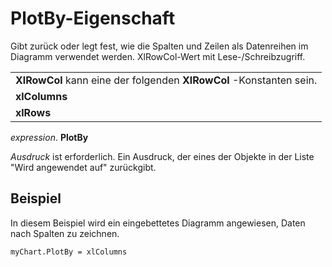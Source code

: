
# PlotBy-Eigenschaft

Gibt zurück oder legt fest, wie die Spalten und Zeilen als Datenreihen im Diagramm verwendet werden. XlRowCol-Wert mit Lese-/Schreibzugriff.


||
|:-----|
|**XlRowCol** kann eine der folgenden **XlRowCol** -Konstanten sein.|
|**xlColumns**|
|**xlRows**|

 _expression_. **PlotBy**

 _Ausdruck_ ist erforderlich. Ein Ausdruck, der eines der Objekte in der Liste "Wird angewendet auf" zurückgibt.

## Beispiel

In diesem Beispiel wird ein eingebettetes Diagramm angewiesen, Daten nach Spalten zu zeichnen.


```
myChart.PlotBy = xlColumns
```

